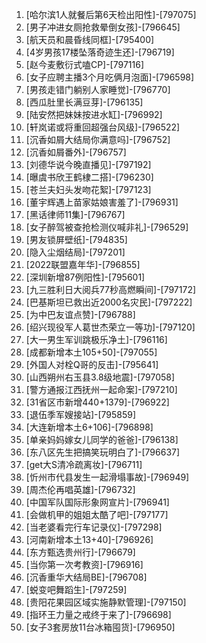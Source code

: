 
1. [哈尔滨1人就餐后第6天检出阳性]-[797075]
1. [男子冲进女厕抢救晕倒女孩]-[796645]
1. [航天员和晨昏线同框]-[795400]
1. [4岁男孩17楼坠落奇迹生还]-[796719]
1. [赵今麦敷衍式嗑CP]-[797116]
1. [女子应聘主播3个月吃俩月泡面]-[796598]
1. [男孩走错门躺别人家睡觉]-[796770]
1. [西瓜肚里长满豆芽]-[796135]
1. [陆安然把妹妹按进水缸]-[796992]
1. [轩岚诺或将重回超强台风级]-[796522]
1. [沉香如屑大结局你满意吗]-[796752]
1. [沉香如屑番外]-[796757]
1. [刘德华说今晚直播见]-[797192]
1. [曝虞书欣王鹤棣二搭]-[796230]
1. [苍兰夫妇头发吻花絮]-[797123]
1. [董宇辉遇上苗家姑娘害羞了]-[796931]
1. [黑话律师11集]-[796767]
1. [女子醉驾被查抢检测仪喊非礼]-[796529]
1. [男友锁屏壁纸]-[794835]
1. [隐入尘烟结局]-[797201]
1. [2022联盟嘉年华]-[796855]
1. [深圳新增87例阳性]-[795601]
1. [九三胜利日大阅兵77秒高燃瞬间]-[797172]
1. [巴基斯坦已救出近2000名灾民]-[797222]
1. [为中巴友谊点赞]-[796788]
1. [绍兴现役军人葛世杰荣立一等功]-[797120]
1. [大一男生军训跳极乐净土]-[796116]
1. [成都新增本土105+50]-[797055]
1. [外国人对栓Q哥的反击]-[795641]
1. [山西朔州右玉县3.8级地震]-[797058]
1. [警方通报江西抚州一起命案]-[797210]
1. [31省区市新增440+1379]-[796922]
1. [退伍季军嫂接站]-[795859]
1. [大连新增本土6+106]-[796898]
1. [单亲妈妈嫁女儿同学的爸爸]-[796138]
1. [东八区先生把搞笑玩明白了]-[796637]
1. [get大S清冷疏离妆]-[796711]
1. [忻州市代县发生一起滑塌事故]-[796949]
1. [周杰伦再唱英雄]-[796732]
1. [中国军队国际形象网宣片]-[796941]
1. [会做机甲的姐姐太酷了吧]-[797177]
1. [当老婆看完行车记录仪]-[797298]
1. [河南新增本土13+40]-[796926]
1. [东方甄选贵州行]-[796679]
1. [当你第一次考教资]-[796916]
1. [沉香重华大结局BE]-[796708]
1. [蜕变吧舞蹈生]-[797259]
1. [贵阳花果园区域实施静默管理]-[797150]
1. [指环王力量之戒终于来了]-[796698]
1. [女子3套房放11台冰箱囤货]-[796950]